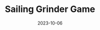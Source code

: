 ---
date: "2023-10-06"
title: "Sailing Grinder Game"
description: "An physical interactive sailing grinder game developed for Naut."

highlight: true
tags: ["software", "hardware", "svelte", "rust"]
---